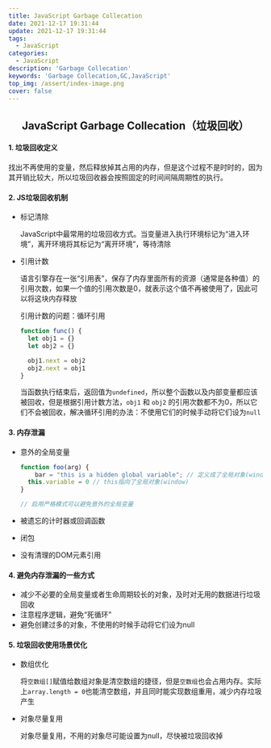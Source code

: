 ```yaml
---
title: JavaScript Garbage Collecation
date: 2021-12-17 19:31:44
update: 2021-12-17 19:31:44
tags:
  - JavaScript
categories:
  - JavaScript
description: 'Garbage Collecation'
keywords: 'Garbage Collecation,GC,JavaScript'
top_img: /assert/index-image.png
cover: false
---
```


## <center>JavaScript Garbage Collecation（垃圾回收）</center>

#### 1. 垃圾回收定义
  找出不再使用的变量，然后释放掉其占用的内存，但是这个过程不是时时的，因为其开销比较大，所以垃圾回收器会按照固定的时间间隔周期性的执行。
    
    
#### 2. JS垃圾回收机制
  - 标记清除
      
      JavaScript中最常用的垃圾回收方式。当变量进入执行环境标记为“进入环境”，离开环境将其标记为“离开环境”，等待清除
      
  - 引用计数
      
      语言引擎存在一张“引用表”，保存了内存里面所有的资源（通常是各种值）的引用次数，如果一个值的引用次数是0，就表示这个值不再被使用了，因此可以将这块内存释放
      
      引用计数的问题：循环引用
      
      ```javascript
      function func() {
        let obj1 = {}
        let obj2 = {}
      
        obj1.next = obj2
        obj2.next = obj1
      }
      ```
      
      当函数执行结束后，返回值为`undefined`，所以整个函数以及内部变量都应该被回收，但是根据引用计数方法，`obj1` 和 `obj2` 的引用次数都不为0，所以它们不会被回收，解决循环引用的办法：不使用它们的时候手动将它们设为`null`
        
#### 3. 内存泄漏
 - 意外的全局变量
    
    ```javascript
    function foo(arg) {
        bar = "this is a hidden global variable"; // 定义成了全局对象(window)属性
      this.variable = 0 // this指向了全局对象(window)
    }
    
    // 启用严格模式可以避免意外的全局变量
    ```
    
 - 被遗忘的计时器或回调函数
 - 闭包
 - 没有清理的DOM元素引用
    
#### 4. 避免内存泄漏的一些方式
  - 减少不必要的全局变量或者生命周期较长的对象，及时对无用的数据进行垃圾回收
  - 注意程序逻辑，避免“死循环”
  - 避免创建过多的对象，不使用的时候手动将它们设为null
    
#### 5. 垃圾回收使用场景优化
  - 数组优化
      
      将`空数组[]`赋值给数组对象是清空数组的捷径，但是`空数组`也会占用内存。实际上`array.length = 0`也能清空数组，并且同时能实现数组重用，减少内存垃圾产生
      
    
  - 对象尽量复用
      
      对象尽量复用，不用的对象尽可能设置为null，尽快被垃圾回收掉